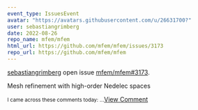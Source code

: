 ```yaml
---
event_type: IssuesEvent
avatar: "https://avatars.githubusercontent.com/u/26631700?"
user: sebastiangrimberg
date: 2022-08-26
repo_name: mfem/mfem
html_url: https://github.com/mfem/mfem/issues/3173
repo_url: https://github.com/mfem/mfem
---
```


<a href='https://github.com/sebastiangrimberg' target='_blank'>sebastiangrimberg</a> open issue <a href='https://github.com/mfem/mfem/issues/3173' target='_blank'>mfem/mfem#3173</a>.

<p>Mesh refinement with high-order Nedelec spaces</p><small>I came across these comments today:...</small><a href='https://github.com/mfem/mfem/issues/3173' target='_blank'>View Comment</a>